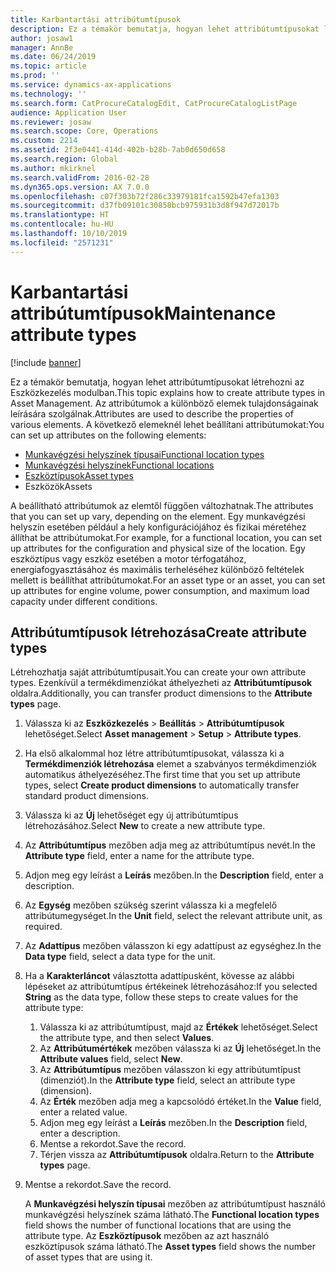 ```yaml
---
title: Karbantartási attribútumtípusok
description: Ez a témakör bemutatja, hogyan lehet attribútumtípusokat létrehozni az Eszközkezelés modulban.
author: josaw1
manager: AnnBe
ms.date: 06/24/2019
ms.topic: article
ms.prod: ''
ms.service: dynamics-ax-applications
ms.technology: ''
ms.search.form: CatProcureCatalogEdit, CatProcureCatalogListPage
audience: Application User
ms.reviewer: josaw
ms.search.scope: Core, Operations
ms.custom: 2214
ms.assetid: 2f3e0441-414d-402b-b28b-7ab0d650d658
ms.search.region: Global
ms.author: mkirknel
ms.search.validFrom: 2016-02-28
ms.dyn365.ops.version: AX 7.0.0
ms.openlocfilehash: c07f303b72f286c33979181fca1592b47efa1303
ms.sourcegitcommit: d37fb09101c30858bcb975931b3d8f947d72017b
ms.translationtype: HT
ms.contentlocale: hu-HU
ms.lasthandoff: 10/10/2019
ms.locfileid: "2571231"
---
```

# <a name="maintenance-attribute-types"></a><span data-ttu-id="07986-103">Karbantartási attribútumtípusok</span><span class="sxs-lookup"><span data-stu-id="07986-103">Maintenance attribute types</span></span>

[!include [banner](../../includes/banner.md)]

 

<span data-ttu-id="07986-104">Ez a témakör bemutatja, hogyan lehet attribútumtípusokat létrehozni az Eszközkezelés modulban.</span><span class="sxs-lookup"><span data-stu-id="07986-104">This topic explains how to create attribute types in Asset Management.</span></span> <span data-ttu-id="07986-105">Az attribútumok a különböző elemek tulajdonságainak leírására szolgálnak.</span><span class="sxs-lookup"><span data-stu-id="07986-105">Attributes are used to describe the properties of various elements.</span></span> <span data-ttu-id="07986-106">A következő elemeknél lehet beállítani attribútumokat:</span><span class="sxs-lookup"><span data-stu-id="07986-106">You can set up attributes on the following elements:</span></span>

- [<span data-ttu-id="07986-107">Munkavégzési helyszínek típusai</span><span class="sxs-lookup"><span data-stu-id="07986-107">Functional location types</span></span>](../setup-for-functional-locations/functional-location-types.md)
- [<span data-ttu-id="07986-108">Munkavégzési helyszínek</span><span class="sxs-lookup"><span data-stu-id="07986-108">Functional locations</span></span>](../functional-locations/create-functional-locations.md)
- [<span data-ttu-id="07986-109">Eszköztípusok</span><span class="sxs-lookup"><span data-stu-id="07986-109">Asset types</span></span>](../setup-for-objects/object-types.md)
- <span data-ttu-id="07986-110">Eszközök</span><span class="sxs-lookup"><span data-stu-id="07986-110">Assets</span></span>

<span data-ttu-id="07986-111">A beállítható attribútumok az elemtől függően változhatnak.</span><span class="sxs-lookup"><span data-stu-id="07986-111">The attributes that you can set up vary, depending on the element.</span></span> <span data-ttu-id="07986-112">Egy munkavégzési helyszín esetében például a hely konfigurációjához és fizikai méretéhez állíthat be attribútumokat.</span><span class="sxs-lookup"><span data-stu-id="07986-112">For example, for a functional location, you can set up attributes for the configuration and physical size of the location.</span></span> <span data-ttu-id="07986-113">Egy eszköztípus vagy eszköz esetében a motor térfogatához, energiafogyasztásához és maximális terheléséhez különböző feltételek mellett is beállíthat attribútumokat.</span><span class="sxs-lookup"><span data-stu-id="07986-113">For an asset type or an asset, you can set up attributes for engine volume, power consumption, and maximum load capacity under different conditions.</span></span>

## <a name="create-attribute-types"></a><span data-ttu-id="07986-114">Attribútumtípusok létrehozása</span><span class="sxs-lookup"><span data-stu-id="07986-114">Create attribute types</span></span>

<span data-ttu-id="07986-115">Létrehozhatja saját attribútumtípusait.</span><span class="sxs-lookup"><span data-stu-id="07986-115">You can create your own attribute types.</span></span> <span data-ttu-id="07986-116">Ezenkívül a termékdimenziókat áthelyezheti az **Attribútumtípusok** oldalra.</span><span class="sxs-lookup"><span data-stu-id="07986-116">Additionally, you can transfer product dimensions to the **Attribute types** page.</span></span>

1. <span data-ttu-id="07986-117">Válassza ki az **Eszközkezelés** \> **Beállítás** \> **Attribútumtípusok** lehetőséget.</span><span class="sxs-lookup"><span data-stu-id="07986-117">Select **Asset management** \> **Setup** \> **Attribute types**.</span></span>
2. <span data-ttu-id="07986-118">Ha első alkalommal hoz létre attribútumtípusokat, válassza ki a **Termékdimenziók létrehozása** elemet a szabványos termékdimenziók automatikus áthelyezéséhez.</span><span class="sxs-lookup"><span data-stu-id="07986-118">The first time that you set up attribute types, select **Create product dimensions** to automatically transfer standard product dimensions.</span></span>
3. <span data-ttu-id="07986-119">Válassza ki az **Új** lehetőséget egy új attribútumtípus létrehozásához.</span><span class="sxs-lookup"><span data-stu-id="07986-119">Select **New** to create a new attribute type.</span></span>
4. <span data-ttu-id="07986-120">Az **Attribútumtípus** mezőben adja meg az attribútumtípus nevét.</span><span class="sxs-lookup"><span data-stu-id="07986-120">In the **Attribute type** field, enter a name for the attribute type.</span></span>
5. <span data-ttu-id="07986-121">Adjon meg egy leírást a **Leírás** mezőben.</span><span class="sxs-lookup"><span data-stu-id="07986-121">In the **Description** field, enter a description.</span></span>
6. <span data-ttu-id="07986-122">Az **Egység** mezőben szükség szerint válassza ki a megfelelő attribútumegységet.</span><span class="sxs-lookup"><span data-stu-id="07986-122">In the **Unit** field, select the relevant attribute unit, as required.</span></span>
7. <span data-ttu-id="07986-123">Az **Adattípus** mezőben válasszon ki egy adattípust az egységhez.</span><span class="sxs-lookup"><span data-stu-id="07986-123">In the **Data type** field, select a data type for the unit.</span></span>
8. <span data-ttu-id="07986-124">Ha a **Karakterláncot** választotta adattípusként, kövesse az alábbi lépéseket az attribútumtípus értékeinek létrehozásához:</span><span class="sxs-lookup"><span data-stu-id="07986-124">If you selected **String** as the data type, follow these steps to create values for the attribute type:</span></span>

    1. <span data-ttu-id="07986-125">Válassza ki az attribútumtípust, majd az **Értékek** lehetőséget.</span><span class="sxs-lookup"><span data-stu-id="07986-125">Select the attribute type, and then select **Values**.</span></span>
    2. <span data-ttu-id="07986-126">Az **Attribútumértékek** mezőben válassza ki az **Új** lehetőséget.</span><span class="sxs-lookup"><span data-stu-id="07986-126">In the **Attribute values** field, select **New**.</span></span>
    3. <span data-ttu-id="07986-127">Az **Attribútumtípus** mezőben válasszon ki egy attribútumtípust (dimenziót).</span><span class="sxs-lookup"><span data-stu-id="07986-127">In the **Attribute type** field, select an attribute type (dimension).</span></span>
    4. <span data-ttu-id="07986-128">Az **Érték** mezőben adja meg a kapcsolódó értéket.</span><span class="sxs-lookup"><span data-stu-id="07986-128">In the **Value** field, enter a related value.</span></span>
    5. <span data-ttu-id="07986-129">Adjon meg egy leírást a **Leírás** mezőben.</span><span class="sxs-lookup"><span data-stu-id="07986-129">In the **Description** field, enter a description.</span></span>
    6. <span data-ttu-id="07986-130">Mentse a rekordot.</span><span class="sxs-lookup"><span data-stu-id="07986-130">Save the record.</span></span>
    7. <span data-ttu-id="07986-131">Térjen vissza az **Attribútumtípusok** oldalra.</span><span class="sxs-lookup"><span data-stu-id="07986-131">Return to the **Attribute types** page.</span></span>

9. <span data-ttu-id="07986-132">Mentse a rekordot.</span><span class="sxs-lookup"><span data-stu-id="07986-132">Save the record.</span></span>

    <span data-ttu-id="07986-133">A **Munkavégzési helyszín típusai** mezőben az attribútumtípust használó munkavégzési helyszínek száma látható.</span><span class="sxs-lookup"><span data-stu-id="07986-133">The **Functional location types** field shows the number of functional locations that are using the attribute type.</span></span> <span data-ttu-id="07986-134">Az **Eszköztípusok** mezőben az azt használó eszköztípusok száma látható.</span><span class="sxs-lookup"><span data-stu-id="07986-134">The **Asset types** field shows the number of asset types that are using it.</span></span>
